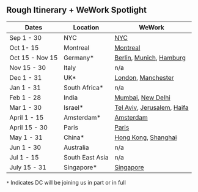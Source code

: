 ## Rough Itinerary + WeWork Spotlight 

|Dates	| Location| WeWork|
|-------|--------------|----|
|Sep 1 - 30|	NYC| [NYC](https://www.wework.com/l/new-york-city--NY)|
|Oct 1- 15|	Montreal|[Montreal](https://www.wework.com/l/montreal--QC)|
|Oct 15 - Nov 15|	Germany*| [Berlin](https://www.wework.com/l/berlin), [Munich](https://www.wework.com/l/munich), [Hamburg](https://www.wework.com/l/hamburg)|
|Nov 15 - 30|	Italy| n/a|
|Dec 1 - 31	|UK*| [London](https://www.wework.com/l/london), [Manchester](https://www.wework.com/l/manchester)|
|Jan 1 - 31|	South Africa*| n/a|
|Feb 1 - 28|	India| [Mumbai](https://www.wework.com/l/mumbai), [New Delhi](https://www.wework.com/l/delhi-ncr--HR) |
|Mar 1 - 30|	Israel*| [Tel Aviv](https://www.wework.com/l/tel-aviv), [Jerusalem](https://www.wework.com/l/jerusalem), [Haifa](https://www.wework.com/l/haifa)|
|April 1 - 15|	Amsterdam*| [Amsterdam](https://www.wework.com/l/amsterdam)|
|April 15 - 30|	Paris| [Paris](https://www.wework.com/l/paris)|
|May 1 - 31|	China*| [Hong Kong](https://www.wework.com/l/hong-kong), [Shanghai](https://www.wework.com/l/shanghai--31)|
|Jun 1 - 30|	Australia| n/a| 
|Jul 1 - 15|	South East Asia | n/a| 
|July 15 - 31|	Singapore*| [Singapore](https://www.wework.com/l/singapore)| 


`*` Indicates DC will be joining us in part or in full 
